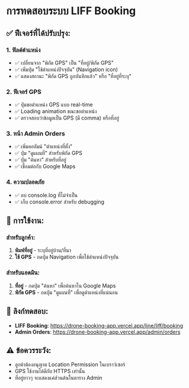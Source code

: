 # การทดสอบระบบ LIFF Booking

## ✅ ฟีเจอร์ที่ได้ปรับปรุง:

### 1. **ฟิลด์ตำแหน่ง**
- ✅ เปลี่ยนจาก "พิกัด GPS" เป็น "ที่อยู่/พิกัด GPS"
- ✅ เพิ่มปุ่ม "ใช้ตำแหน่งปัจจุบัน" (Navigation icon)
- ✅ แสดงสถานะ "พิกัด GPS ถูกบันทึกแล้ว" หรือ "ที่อยู่ที่ระบุ"

### 2. **ฟีเจอร์ GPS**
- ✅ ปุ่มขอตำแหน่ง GPS แบบ real-time
- ✅ Loading animation ขณะขอตำแหน่ง
- ✅ ตรวจสอบว่าข้อมูลเป็น GPS (มี comma) หรือที่อยู่

### 3. **หน้า Admin Orders**
- ✅ เพิ่มคอลัมน์ "ตำแหน่งที่ตั้ง" 
- ✅ ปุ่ม "ดูแผนที่" สำหรับพิกัด GPS
- ✅ ปุ่ม "ค้นหา" สำหรับที่อยู่
- ✅ เชื่อมต่อกับ Google Maps

### 4. **ความปลอดภัย**
- ✅ ลบ console.log ที่ไม่จำเป็น
- ✅ เก็บ console.error สำหรับ debugging

## 🔧 การใช้งาน:

### สำหรับลูกค้า:
1. **พิมพ์ที่อยู่** - ระบุที่อยู่บ้าน/ที่นา
2. **ใช้ GPS** - กดปุ่ม Navigation เพื่อใช้ตำแหน่งปัจจุบัน

### สำหรับแอดมิน:
1. **ที่อยู่** - กดปุ่ม "ค้นหา" เพื่อค้นหาใน Google Maps
2. **พิกัด GPS** - กดปุ่ม "ดูแผนที่" เพื่อดูตำแหน่งที่แน่นอน

## 📱 ลิงก์ทดสอบ:
- **LIFF Booking**: https://drone-booking-app.vercel.app/line/liff/booking
- **Admin Orders**: https://drone-booking-app.vercel.app/admin/orders

## ⚠️ ข้อควรระวัง:
- ลูกค้าต้องอนุญาต Location Permission ในเบราว์เซอร์
- GPS ใช้งานได้ดีกับ HTTPS เท่านั้น
- ที่อยู่ยาวๆ จะแสดงแค่ส่วนต้นในตาราง Admin
